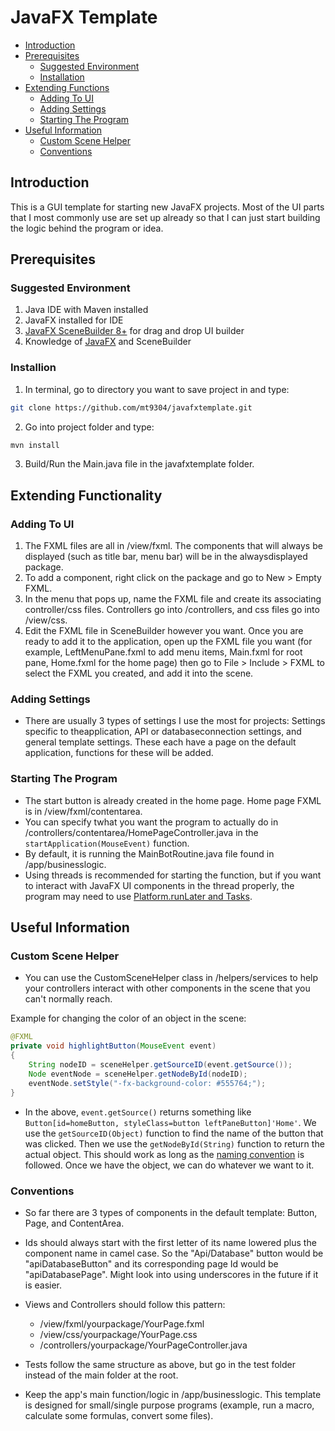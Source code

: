 # JavaFX Template

- [Introduction](#introduction)
- [Prerequisites](#prerequisites)
  - [Suggested Environment](#suggested-environment)
  - [Installation](#Installation)
- [Extending Functions](#extending-functionality)
  - [Adding To UI](#adding-to-ui)
  - [Adding Settings](#adding-settings)
  - [Starting The Program](#starting-the-program)
- [Useful Information](#useful-information)
  - [Custom Scene Helper](#custom-scene-helper)
  - [Conventions](#conventions)

## Introduction

This is a GUI template for starting new JavaFX projects. Most of the UI parts that I most commonly use are set up already so that I can just start building the logic behind the program or idea. 

## Prerequisites

### Suggested Environment

1. Java IDE with Maven installed
2. JavaFX installed for IDE
3. [JavaFX SceneBuilder 8+](http://gluonhq.com/products/scene-builder/) for drag and drop UI builder
4. Knowledge of [JavaFX](https://www.tutorialspoint.com/javafx/index.htm) and SceneBuilder

### Installion
1. In terminal, go to directory you want to save project in and type: 
```bash
git clone https://github.com/mt9304/javafxtemplate.git
```
2. Go into project folder and type: 
```bash
mvn install
```
3. Build/Run the Main.java file in the javafxtemplate folder. 

## Extending Functionality

### Adding To UI

1. The FXML files are all in /view/fxml. The components that will always be displayed (such as title bar, menu bar) will be in the alwaysdisplayed package. 
2. To add a component, right click on the package and go to New > Empty FXML. 
3. In the menu that pops up, name the FXML file and create its associating controller/css files. Controllers go into /controllers, and css files go into /view/css. 
4. Edit the FXML file in SceneBuilder however you want. Once you are ready to add it to the application, open up the FXML file you want (for example, LeftMenuPane.fxml to add menu items, Main.fxml for root pane, Home.fxml for the home page) then go to File > Include > FXML to select the FXML you created, and add it into the scene. 


### Adding Settings

- There are usually 3 types of settings I use the most for projects: Settings specific to theapplication, API or databaseconnection settings, and general template settings. These each have a page on the default application, functions for these will be added. 

### Starting The Program

- The start button is already created in the home page. Home page FXML is in /view/fxml/contentarea. 
- You can specify twhat you want the program to actually do in /controllers/contentarea/HomePageController.java in the `startApplication(MouseEvent)` function. 
- By default, it is running the MainBotRoutine.java file found in /app/businesslogic. 
- Using threads is recommended for starting the function, but if you want to interact with JavaFX UI components in the thread properly, the program may need to use [Platform.runLater and Tasks](https://stackoverflow.com/questions/16708931/javafx-working-with-threads-and-gui). 

## Useful Information

### Custom Scene Helper

- You can use the CustomSceneHelper class in /helpers/services to help your controllers interact with other components in the scene that you can't normally reach. 


Example for changing the color of an object in the scene: 
```java
@FXML
private void highlightButton(MouseEvent event)
{
    String nodeID = sceneHelper.getSourceID(event.getSource());
    Node eventNode = sceneHelper.getNodeById(nodeID);
    eventNode.setStyle("-fx-background-color: #555764;");
}
```

- In the above, `event.getSource()` returns something like `Button[id=homeButton, styleClass=button leftPaneButton]'Home'`. We use the `getSourceID(Object)` function to find the name of the button that was clicked. Then we use the `getNodeById(String)` function to return the actual object. This should work as long as the [naming convention](#conventions) is followed. Once we have the object, we can do whatever we want to it. 

### Conventions

- So far there are 3 types of components in the default template: Button, Page, and ContentArea. 

- Ids should always start with the first letter of its name lowered plus the component name in camel case. So the "Api/Database" button would be "apiDatabaseButton" and its corresponding page Id would be "apiDatabasePage". Might look into using underscores in the future if it is easier. 

- Views and Controllers should follow this pattern: 
	- /view/fxml/yourpackage/YourPage.fxml
	- /view/css/yourpackage/YourPage.css
	- /controllers/yourpackage/YourPageController.java

- Tests follow the same structure as above, but go in the test folder instead of the main folder at the root. 

- Keep the app's main function/logic in /app/businesslogic. This template is designed for small/single purpose programs (example, run a macro, calculate some formulas, convert some files). 